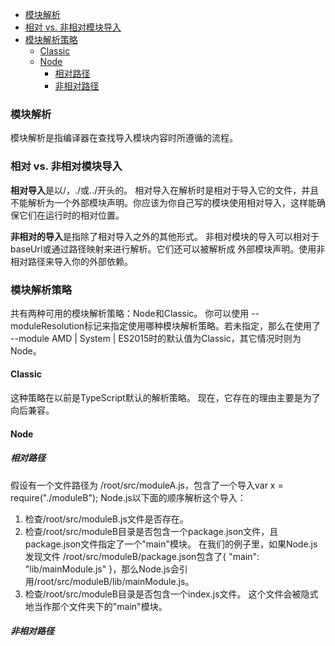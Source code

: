 
<!-- @import "[TOC]" {cmd="toc" depthFrom=1 depthTo=6 orderedList=false} -->

<!-- code_chunk_output -->

- [模块解析](#模块解析)
- [相对 vs. 非相对模块导入](#相对-vs-非相对模块导入)
- [模块解析策略](#模块解析策略)
  - [Classic](#classic)
  - [Node](#node)
    - [相对路径](#相对路径)
    - [非相对路径](#非相对路径)

<!-- /code_chunk_output -->
### 模块解析
模块解析是指编译器在查找导入模块内容时所遵循的流程。

### 相对 vs. 非相对模块导入
**相对导入**是以/，./或../开头的。
相对导入在解析时是相对于导入它的文件，并且不能解析为一个外部模块声明。你应该为你自己写的模块使用相对导入，这样能确保它们在运行时的相对位置。

**非相对的导入**是指除了相对导入之外的其他形式。
非相对模块的导入可以相对于baseUrl或通过路径映射来进行解析。它们还可以被解析成 外部模块声明。使用非相对路径来导入你的外部依赖。

### 模块解析策略
共有两种可用的模块解析策略：Node和Classic。 你可以使用 --moduleResolution标记来指定使用哪种模块解析策略。若未指定，那么在使用了 --module AMD | System | ES2015时的默认值为Classic，其它情况时则为Node。

#### Classic
这种策略在以前是TypeScript默认的解析策略。 现在，它存在的理由主要是为了向后兼容。

#### Node
##### 相对路径
假设有一个文件路径为 /root/src/moduleA.js，包含了一个导入var x = require("./moduleB"); Node.js以下面的顺序解析这个导入：
1. 检查/root/src/moduleB.js文件是否存在。
2. 检查/root/src/moduleB目录是否包含一个package.json文件，且package.json文件指定了一个"main"模块。 在我们的例子里，如果Node.js发现文件 /root/src/moduleB/package.json包含了{ "main": "lib/mainModule.js" }，那么Node.js会引用/root/src/moduleB/lib/mainModule.js。
3. 检查/root/src/moduleB目录是否包含一个index.js文件。 这个文件会被隐式地当作那个文件夹下的"main"模块。

##### 非相对路径
